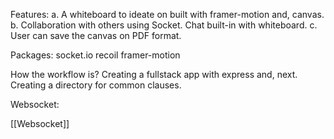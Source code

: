 Features:
a. A whiteboard to ideate on built with framer-motion and, canvas. 
b. Collaboration with others using Socket. Chat built-in with whiteboard. 
c. User can save the canvas on PDF format.

Packages: 
socket.io
recoil
framer-motion

How the workflow is?
Creating a fullstack app with express and, next. Creating a directory for common clauses. 

Websocket:

[[Websocket]]
